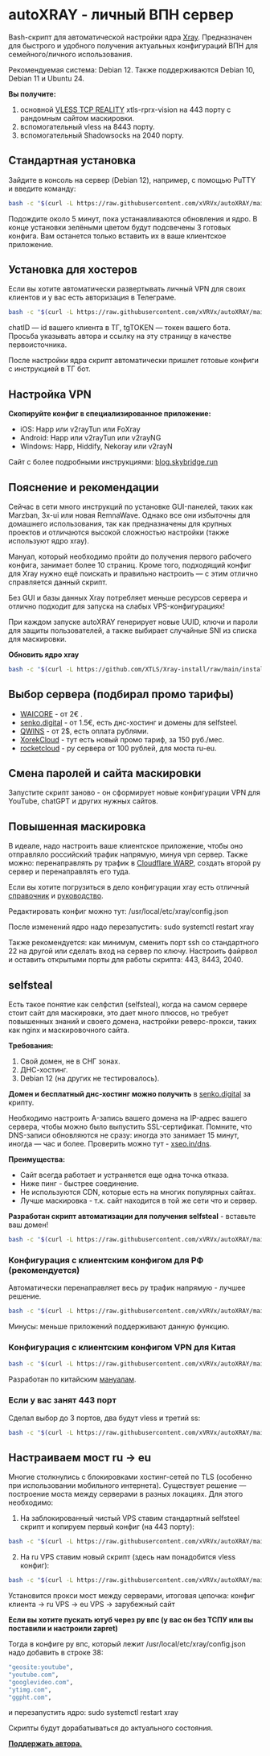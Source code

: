 # autoXRAY - личный ВПН сервер
Bash-скрипт для автоматической настройки ядра [Xray](https://github.com/XTLS/Xray-core). Предназначен для быстрого и удобного получения актуальных конфигураций ВПН для семейного/личного использования.

Рекомендуемая система: Debian 12. Также поддерживаются Debian 10, Debian 11 и Ubuntu 24.

**Вы получите:**
1. основной [VLESS TCP REALITY](https://gozargah.github.io/marzban/ru/docs/xray-inbounds) xtls-rprx-vision на 443 порту с рандомным сайтом маскировки.
2. вспомогательный vless на 8443 порту.
3. вспомогательный Shadowsocks на 2040 порту.

## Стандартная установка
Зайдите в консоль на сервер (Debian 12), например, с помощью PuTTY и введите команду:
```bash
bash -c "$(curl -L https://raw.githubusercontent.com/xVRVx/autoXRAY/main/autoXRAY.sh)"
```
Подождите около 5 минут, пока устанавливаются обновления и ядро. В конце установки зелёными цветом будут подсвечены 3 готовых конфига. Вам останется только вставить их в ваше клиентское приложение.

## Установка для хостеров
Если вы хотите автоматически развертывать личный VPN для своих клиентов и у вас есть авторизация в Телеграме. 
```bash
bash -c "$(curl -L https://raw.githubusercontent.com/xVRVx/autoXRAY/main/autoXRAY.sh)" -- chatID tgTOKEN
```
chatID — id вашего клиента в ТГ, tgTOKEN — токен вашего бота. Просьба указывать автора и ссылку на эту страницу в качестве первоисточника.


После настройки ядра скрипт автоматически пришлет готовые конфиги с инструкцией в ТГ бот.


## Настройка VPN
**Скопируйте конфиг в специализированное приложение:**

- iOS: Happ или v2rayTun или FoXray
- Android: Happ или v2rayTun или v2rayNG
- Windows: Happ, Hiddify, Nekoray или v2rayN


Сайт с более подробными инструкциями:  [blog.skybridge.run](https://blog.skybridge.run)


## Пояснение и рекомендации

Сейчас в сети много инструкций по установке GUI-панелей, таких как Marzban, 3x-ui или новая RemnaWave. Однако все они избыточны для домашнего использования, так как предназначены для крупных проектов и отличаются высокой сложностью настройки (также используют ядро xray). 

Мануал, который необходимо пройти до получения первого рабочего конфига, занимает более 10 страниц. 
Кроме того, подходящий конфиг для Xray нужно ещё поискать и правильно настроить — с этим отлично справляется данный скрипт.

Без GUI и базы данных Xray потребляет меньше ресурсов сервера и отлично подходит для запуска на слабых VPS-конфигурациях!

При каждом запуске autoXRAY генерирует новые UUID, ключи и пароли для защиты пользователей, а также выбирает случайные SNI из списка для маскировки.

**Обновить ядро xray**
```bash
bash -c "$(curl -L https://github.com/XTLS/Xray-install/raw/main/install-release.sh)" @ install
```

## Выбор сервера (подбирал промо тарифы)

- [WAICORE](https://waicore.com/?from=3063) - от 2€ .
- [senko.digital](https://senko.digital/?ref=47670) - от 1.5€, есть днс-хостинг и домены для selfsteel.
- [QWINS](https://my.qwins.co/?from=1827) - от 2$, есть оплата рублями.
- [XorekCloud](https://xorek.cloud/?from=28522) - тут есть новый промо тариф, за 150 руб./мес.
- [rocketcloud](https://rocketcloud.ru/?affiliate_uuid=e9ad7432-7898-4de2-8606-38eb90e0c1a6) - ру сервера от 100 рублей, для моста ru-eu.


## Смена паролей и сайта маскировки

Запустите скрипт заново - он сформирует новые конфигурации VPN для YouTube, chatGPT и других нужных сайтов.

## Повышенная маскировка

В идеале, надо настроить ваше клиентское приложение, чтобы оно отправляло российский трафик напрямую, минуя vpn сервер. Также можно: перенаправлять ру трафик в [Cloudflare WARP](https://marzban-docs.sm1ky.com/tutorials/cloudflare-warp/), создать второй ру сервер и перенаправлять его туда.

Если вы хотите погрузиться в дело конфигурации xray есть отличный [справочник](https://xtls.github.io/ru/config/outbounds/vless.html) и [руководство](https://github.com/XTLS/Xray-core/discussions/3518).

Редактировать конфиг можно тут: /usr/local/etc/xray/config.json

После изменений ядро надо перезапустить: sudo systemctl restart xray

Также рекомендуется: как минимум, сменить порт ssh со стандартного 22 на другой или сделать вход на сервер по ключу. Настроить файрвол и оставить открытыми порты для работы скрипта: 443, 8443, 2040.


## selfsteal

Есть такое понятие как селфстил (selfsteal), когда на самом сервере стоит сайт для маскировки, это дает много плюсов, но требует повышенных знаний и своего домена, настройки реверс-прокси, таких как nginx и маскировочного сайта.

**Требования:**
1. Свой домен, не в СНГ зонах.
2. ДНС-хостинг.
3. Debian 12 (на других не тестировалось).

**Домен и бесплатный днс-хостинг можно получить** в [senko.digital](https://senko.digital/?ref=47670) за крипту.

Необходимо настроить A-запись вашего домена на IP-адрес вашего сервера, чтобы можно было выпустить SSL-сертификат. Помните, что DNS-записи обновляются не сразу: иногда это занимает 15 минут, иногда — час и более. Проверить можно тут - [xseo.in/dns](https://xseo.in/dns).

**Преимущества:**
- Сайт всегда работает и устраняется еще одна точка отказа.
- Ниже пинг - быстрее соединение.
- Не используются CDN, которые есть на многих популярных сайтах.
- Лучше маскировка - т.к. сайт находится в той же сети что и сервер.

**Разработан скрипт автоматизации для получения selfsteal** - вставьте ваш домен!
```bash
bash -c "$(curl -L https://raw.githubusercontent.com/xVRVx/autoXRAY/main/autoXRAYselfsteal.sh)" -- вашДОМЕН.com
```

### Конфигурация с клиентским конфигом для РФ (рекомендуется)
Автоматически перенаправляет весь ру трафик напрямую - лучшее решение.
```bash
bash -c "$(curl -L https://raw.githubusercontent.com/xVRVx/autoXRAY/main/autoXRAYselfstealConfRU.sh)" -- вашДОМЕН.com
```
Минусы: меньше приложений поддерживают данную функцию.

### Конфигурация с клиентским конфигом VPN для Китая
```bash
bash -c "$(curl -L https://raw.githubusercontent.com/xVRVx/autoXRAY/main/autoXRAYselfstealConfChina.sh)" -- вашДОМЕН.com
```
Разработан по китайским [мануалам](https://xtls.github.io/ru/document/level-0/ch08-xray-clients.html#_8-3-%D0%B4%D0%BE%D0%BF%D0%BE%D0%BB%D0%BD%D0%B8%D1%82%D0%B5%D0%BB%D1%8C%D0%BD%D0%BE%D0%B5-%D0%B7%D0%B0%D0%B4%D0%B0%D0%BD%D0%B8%D0%B5-1-%D0%BD%D0%B0%D1%81%D1%82%D1%80%D0%BE%D0%B8%D0%BA%D0%B0-xray-core-%D0%BD%D0%B0-%D0%BF%D0%BA-%D0%B2%D1%80%D1%83%D1%87%D0%BD%D1%83%D1%8E).

### Если у вас занят 443 порт

Сделал выбор до 3 портов, два будут vless и третий ss:
```bash
bash -c "$(curl -L https://raw.githubusercontent.com/xVRVx/autoXRAY/main/autoXRAYno443.sh)" -- 456 321 2000
```


## Настраиваем мост ru -> eu
Многие столкнулись с блокировками хостинг-сетей по TLS (особенно при использовании мобильного интернета). Существует решение — построение моста между серверами в разных локациях. Для этого необходимо:

1) На заблокированный чистый VPS ставим стандартный selfsteel скрипт и копируем первый конфиг (на 443 порту):
```bash
bash -c "$(curl -L https://raw.githubusercontent.com/xVRVx/autoXRAY/main/autoXRAYselfsteal.sh)" -- поддомен1.вашДОМЕН.com
```
2) На ru VPS ставим новый скрипт (здесь нам понадобится vless конфиг):
```bash
bash -c "$(curl -L https://raw.githubusercontent.com/xVRVx/autoXRAY/main/autoXRAYselfstealConfRUbrEU.sh)" -- поддомен2.вашДОМЕН.com "vless://вашКонфиг"
```
Установится прокси мост между серверами, итоговая цепочка: конфиг клиента -> ru VPS -> eu VPS -> зарубежный сайт

**Если вы хотите пускать ютуб через ру впс (у вас он без ТСПУ или вы поставили  и настроили zapret)**

Тогда в конфиге ру впс, который лежит /usr/local/etc/xray/config.json надо добавить в строке 38:
```bash
"geosite:youtube",
"youtube.com",
"googlevideo.com",
"ytimg.com",
"ggpht.com",
```
и перезапустить ядро: sudo systemctl restart xray

Скрипты будут дорабатываться до актуального состояния.

**[Поддержать автора.](https://pay.cryptocloud.plus/pos/Weu1Y0fOhLho0nte)**

